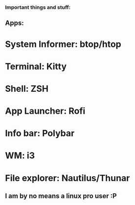 ### Important things and stuff:

## Apps:

# System Informer: btop/htop

# Terminal: Kitty

# Shell: ZSH

# App Launcher: Rofi

# Info bar: Polybar

# WM: i3

# File explorer: Nautilus/Thunar

## I am by no means a linux pro user :P
